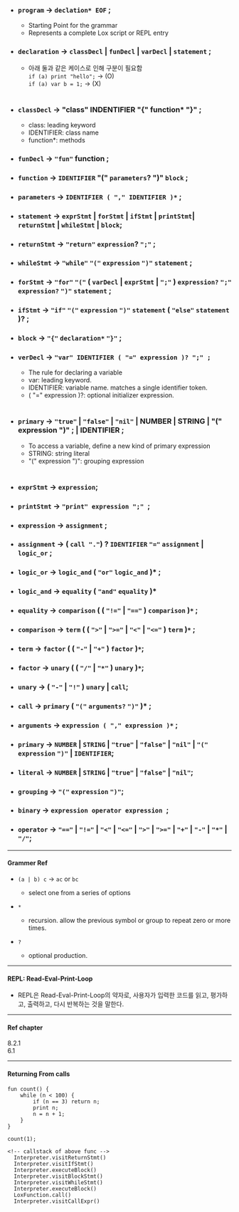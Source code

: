 * ### `program` -> `declation* EOF` ;
    * Starting Point for the grammar
    * Represents a complete Lox script or REPL entry

* ### `declaration` -> `classDecl` | `funDecl` | `varDecl` | `statement` ;
    * 아래 둘과 같은 케이스로 인해 구분이 필요함 \
    `if (a) print "hello";` -> (O) \
    `if (a) var b = 1;` -> (X)
<br></br>

* ### `classDecl` -> "class" INDENTIFIER "{" function* "}" ;
    * class: leading keyword
    * IDENTIFIER: class name
    * function*: methods
* ### `funDecl` -> `"fun"` function ;
* ### `function` -> `IDENTIFIER` "(" `parameters`? ")" `block` ;
* ### `parameters` -> `IDENTIFIER ( "," IDENTIFIER )*` ;

* ### `statement` -> `exprStmt` | `forStmt` | `ifStmt` | `printStmt`| `returnStmt` | `whileStmt` | `block`;
* ### `returnStmt` -> `"return"` `expression`? `";"` ;
* ### `whileStmt` -> `"while"` `"("` `expression` `")"` `statement` ;
* ### `forStmt` -> `"for"` `"("` ( `varDecl` | `exprStmt` | `";"` ) `expression?` `";"` `expression?` `")"` `statement` ;
* ### `ifStmt` -> `"if"` `"("` `expression` `")"` `statement` ( `"else"` `statement` )? ;
* ### `block` -> `"{"` `declaration*` `"}"` ;
* ### `verDecl` -> `"var" IDENTIFIER ( "=" expression )? ";" ;`
    * The rule for declaring a variable
    * var: leading keyword.
    * IDENTIFIER: variable name. matches a single identifier token.
    * ( "=" expression )?: optional initializer expression.
<br></br>

* ### `primary` -> `"true"` | `"false"` | `"nil"` | NUMBER | STRING | "(" expression ")" ; | IDENTIFIER ;
    * To access a variable, define a new kind of primary expression
    * STRING: string literal
    * "(" expression ")": grouping expression
<br></br>

* ### `exprStmt` -> `expression`;
* ### `printStmt` -> `"print" expression ";" `;

* ### `expression` -> `assignment` ;
* ### `assignment` -> ( `call "."`) ? `IDENTIFIER` `"="` `assignment` | `logic_or` ;
* ### `logic_or` -> `logic_and` ( `"or"` `logic_and` )* ;
* ### `logic_and` -> `equality` ( `"and"` `equality` )*
* ### `equality` -> `comparison` ( ( `"!="` | `"=="` ) `comparison` )`*` ;
* ### `comparison` -> `term` ( ( `">"` | `">="` | `"<"` | `"<="` ) `term` )`*` ;
* ### `term` -> `factor` ( ( `"-"` | `"+"` ) `factor` )`*`;
* ### `factor` -> `unary` ( ( `"/"` | `"*"` ) `unary` )`*`;
* ### `unary` -> ( `"-"` | `"!"` ) `unary` |  `call`;
* ### `call` -> `primary` ( `"("` `arguments?` `")"` )* ;
* ### `arguments` -> `expression ( "," expression )*` ;
* ### `primary` -> `NUMBER` | `STRING` | `"true"` | `"false"` | `"nil"` | `"("` `expression` `")"` | `IDENTIFIER`;

* ### `literal` -> `NUMBER` | `STRING` | `"true"` | `"false"` | `"nil"`;
* ### `grouping` -> `"("` `expression` `")"`;
* ### `binary` -> `expression operator expression `;
* ### `operator` -> `"=="` | `"!="` | `"<"` | `"<="` | `">"` | `">="` | `"+"` | `"-"` | `"*"` | `"/"`;

---
#### Grammer Ref
-   `(a | b) c` -> `ac` or `bc` 
    -   select one from a series of options

- `*` 
    - recursion. allow the previous symbol or group to repeat zero or more times.

- `?`
    - optional production.
---

#### REPL: Read-Eval-Print-Loop
* REPL은 Read-Eval-Print-Loop의 약자로, 사용자가 입력한 코드를 읽고, 평가하고, 출력하고, 다시 반복하는 것을 말한다.

---
#### Ref chapter
8.2.1 \
6.1


---

#### Returning From calls
```
fun count() {
    while (n < 100) {
        if (n == 3) return n;
        print n;
        n = n + 1;
    }
}

count(1);
```

```
<!-- callstack of above func -->
  Interpreter.visitReturnStmt()
  Interpreter.visitIfStmt()
  Interpreter.executeBlock()
  Interpreter.visitBlockStmt()
  Interpreter.visitWhileStmt()
  Interpreter.executeBlock()
  LoxFunction.call()
  Interpreter.visitCallExpr()
```



